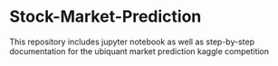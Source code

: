 # Stock-Market-Prediction
This repository includes jupyter notebook as well as step-by-step documentation for the ubiquant market prediction kaggle competition
